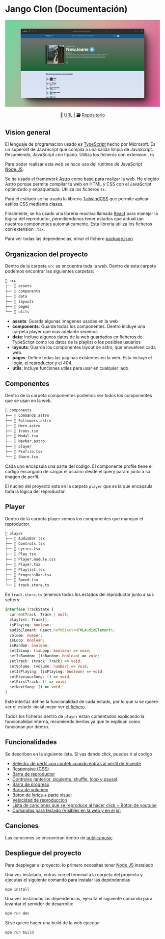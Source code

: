 # Jango Clon (Documentación)

![OG](./public/og.png)

<div align="center">
    📎 <a href="https://arch-fan.github.io/music-player">URL</a>
    |
    🗃️ <a href="https://github.com/arch-fan/music-player">Repositorio</a>
</div>

## Vision general

El lenguaje de programacion usado es [TypeScript](https://github.com/microsoft/TypeScript) hecho por Microsoft. Es un superset de JavaScript que compila a una salida limpia de JavaScript. Resumiendo, JavaScript con tipado. Utiliza los ficheros con extension `.ts`

Para poder realizar esta web se hace uso del runtime de JavaScript [Node.JS](https://github.com/nodejs/node).

Se ha usado el framework [Astro](https://astro.build/) como base para realizar la web. He elegido Astro porque permite compilar tu web en HTML y CSS con el JavaScript optimizado y enpaquetado. Utiliza los ficheros `ts`.

Para el estilado se ha usado la libreria [TailwindCSS](https://tailwindcss.com/) que permite aplicar estilos CSS mediante clases.

Finalmente, se ha usado una libreria reactiva llamada [React](https://react.dev/) para manejar la logica del reproductor, permitiendonos tener estados que actualizan nuestros componentes automaticamente. Esta libreria utiliza los ficheros con extension `.tsx`.

Para ver todas las dependencias, mirar el fichero [package.json](./package.json)

## Organizacion del proyecto

Dentro de la carpeta `src` se encuentra toda la web. Dentro de esta carpeta podemos encontrar las siguientes carpetas:

```bash
󱧼 src
├──  assets
├──  components
├──  data
├──  layouts
├──  pages
└──  utils
```

- **assets**: Guarda algunas imagenes usadas en la web
- **components**: Guarda todos los componentes. Dentro incluye una carpeta player que mas adelante veremos
- **data**: Incluye algunos datos de la web guardados en ficheros de TypeScript como los datos de la playlist o los posibles usuarios
- **layouts**: Guarda los componentes layout de astro, que envuelven cada web.
- **pages**: Define todas las paginas existentes en la web. Esta incluye el login, el reproductor y el 404.
- **utils**: Incluye funciones utiles para usar en cualquier lado.

## Componentes

Dentro de la carpeta componentes podemos ver todos los componentes que se usan en la web.

```bash
 components
├──  Commands.astro
├──  Followers.astro
├──  Hero.astro
├──  Icons.tsx
├──  Modal.tsx
├──  Navbar.astro
├──  player
├──  Profile.tsx
└──  Share.tsx
```

Cada uno encapsula una parte del codigo. El componente profile tiene el codigo encargado de cargar el usuario desde el query param junto a su imagen de perfil.

El nucleo del proyecto esta en la carpeta `player` que es la que encapsula toda la lógica del reproductor.

## Player

Dentro de la carpeta player vemos los componentes que manejan el reproductor.

```bash
 player
├──  AudioBar.tsx
├──  Controls.tsx
├──  Lyrics.tsx
├──  Play.tsx
├──  Player.module.css
├──  Player.tsx
├──  Playlist.tsx
├──  ProgressBar.tsx
├──  Speed.tsx
└──  track.store.ts
```

En `track.store.ts` tenemos todos los estados del reproductor junto a sus setters:

```ts
interface TrackState {
  currentTrack: Track | null;
  playlist: Track[];
  isPlaying: boolean;
  audioElement: React.RefObject<HTMLAudioElement>;
  volume: number;
  isLoop: boolean;
  isRandom: boolean;
  setIsLoop: (isLoop: boolean) => void;
  setIsRandom: (isRandom: boolean) => void;
  setTrack: (track: Track) => void;
  setVolume: (volume: number) => void;
  setIsPlaying: (isPlaying: boolean) => void;
  setPreviousSong: () => void;
  setFirstTrack: () => void;
  setNextSong: () => void;
}
```

Este interfaz define la funcionalidad de cada estado, por lo que si se quiere ver el estado inicial mejor ver [el fichero](./src/components/player/track.store.ts).

Todos los ficheros dentro de `player` estan comentados explicando la funcionalidad interna, recomiendo leerlos ya que te explican como funcionan por dentro.

## Funcionalidades

Se describen en la siguiente lista. Si vas dando click, puedes ir al codigo

- [Selector de perfil con confeti cuando entras al perfil de Vicente](./src/components/Profile.tsx)
- [Responsive (CSS)](./src/pages/index.astro)
- [Barra de reproductor](./src/components/player/Player.tsx)
- [Controles (anterior, siguiente, shuffle, loop y pausa)](./src/components/player/Controls.tsx)
- [Barra de progreso](./src/components/player/ProgressBar.tsx)
- [Barra de volumen](./src/components/player/AudioBar.tsx)
- [Boton de lyrics + parte visual](./src/components/player/Lyrics.tsx)
- [Velocidad de reproduccion](./src/components/player/Speed.tsx)
- [Lista de canciones que se reproduce al hacer click + Boton de youtube](./src/components/player/Playlist.tsx)
- [Comandos para teclado (Visibles en la web y en el js)](./src/components/player/Player.tsx)

## Canciones

Las canciones se encuentran dentro de [public/music](./public/music/)

## Despliegue del proyecto

Para desplegar el proyecto, lo primero necesitas tener [Node.JS](https://nodejs.org/en/download) instalado

Una vez instalado, entras con el terminal a la carpeta del proyecto y ejecutas el siguiente comando para instalar las dependencias

```bash
npm install
```

Una vez instaladas las dependencias, ejecuta el siguiente comando para levantar el servidor de desarrollo:

```bash
npm run dev
```

Si se quiere hacer una build de la web ejecutar

```bash
npm run build
```
